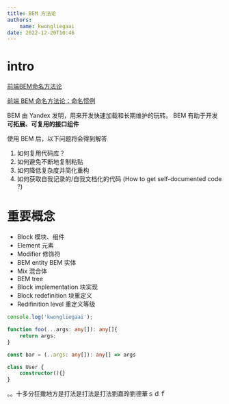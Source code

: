 ```yaml
---
title: BEM 方法论
authors:
	name: kwongliegaai
date: 2022-12-20T10:46
---
```


# intro

[前端BEM命名方法论](https://www.jianshu.com/p/aa51cd46804c)

[前端 BEM 命名方法论：命名惯例](https://www.jianshu.com/p/04e220366078)

BEM 由 Yandex 发明，用来开发快速加载和长期维护的玩转。 BEM 有助于开发**可拓展、可复用的接口组件**

使用 BEM 后，以下问题将会得到解答

1. 如何复用代码库？
2. 如何避免不断地复制粘贴
3. 如何降低复杂度并简化重构
4. 如何获取自我记录的/自我文档化的代码 (How to get self-documented code ?)

# 重要概念

- Block 模块、组件
- Element 元素
- Modifier 修饰符
- BEM entity BEM 实体
- Mix 混合体
- BEM tree
- Block implementation 块实现
- Block redefinition 块重定义
- Redifinition level 重定义等级

```ts
console.log('kwongliegaai');

function foo(...args: any[]): any[]{
	return args;
}

const bar = (..args: any[]): any[] => args

class User {
	constructor(){}
}
```


。。十多分狂撒地方是打法是打法是打法劉嘉玲劉德華ｓｄｆ　


